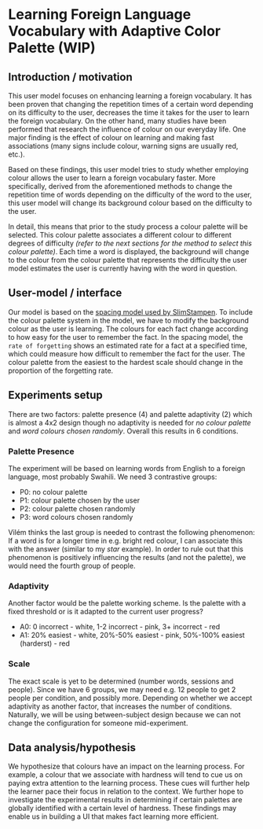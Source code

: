 # Learning Foreign Language Vocabulary with Adaptive Color Palette (WIP)

## Introduction / motivation

This user model focuses on enhancing learning a foreign vocabulary. It has been proven that changing the repetition times of a certain word depending on its difficulty to the user, decreases the time it takes for the user to learn the foreign vocabulary. On the other hand, many studies have been performed that research the influence of colour on our everyday life. One major finding is the effect of colour on learning and making fast associations (many signs include colour, warning signs are usually red, etc.). 

Based on these findings, this user model tries to study whether employing colour allows the user to learn a foreign vocabulary faster. More specifically, derived from the aforementioned methods to change the repetition time of words depending on the difficulty of the word to the user, this user model will change its background colour based on the difficulty to the user. 

In detail, this means that prior to the study process a colour palette will be selected. This colour palette associates a different colour to different degrees of difficulty _(refer to the next sections for the method to select this colour palette)_. Each time a word is displayed, the background will change to the colour from the colour palette that represents the difficulty the user model estimates the user is currently having with the word in question.


## User-model / interface

Our model is based on the [spacing model used by SlimStampen](https://github.com/VanRijnLab/user-models-2122). To include the colour palette system in the model, we have to modify the background colour as the user is learning. The colours for each fact change according to how easy for the user to remember the fact. In the spacing model, the `rate of forgetting` shows an estimated rate for a fact at a specified time, which could measure how difficult to remember the fact for the user. The colour palette from the easiest to the hardest scale should change in the proportion of the forgetting rate. 

## Experiments setup

There are two factors: palette presence (4) and palette adaptivity (2) which is almost a 4x2 design though no adaptivity is needed for _no colour palette_ and _word colours chosen randomly_.
Overall this results in 6 conditions.

### Palette Presence

The experiment will be based on learning words from English to a foreign language, most probably Swahili.
We need 3 contrastive groups:
- P0: no colour palette
- P1: colour palette chosen by the user
- P2: colour palette chosen randomly
- P3: word colours chosen randomly

Vilém thinks the last group is needed to contrast the following phenomenon: 
If a word is for a longer time in e.g. bright red colour, I can associate this with the answer (similar to my *star* example).
In order to rule out that this phenomenon is positively influencing the results (and not the palette), we would need the fourth group of people.

### Adaptivity

Another factor would be the palette working scheme.
Is the palette with a fixed threshold or is it adapted to the current user progress?
- A0: 0 incorrect - white, 1-2 incorrect - pink, 3+ incorrect - red
- A1: 20% easiest - white, 20%-50% easiest - pink, 50%-100% easiest (harderst) - red

### Scale

The exact scale is yet to be determined (number words, sessions and people).
Since we have 6 groups, we may need e.g. 12 people to get 2 people per condition, and possibly more. 
Depending on whether we accept adaptivity as another factor, that increases the number of conditions.
Naturally, we will be using between-subject design because we can not change the configuration for someone mid-experiment.

## Data analysis/hypothesis
We hypothesize that colours have an impact on the learning process. For example, a colour that we associate with hardness will tend to cue us on paying extra attention to the learning process. These cues will further help the learner pace their focus in relation to the context. We further hope to investigate the experimental results in determining if certain palettes are globally identified with a certain level of hardness. These findings may enable us in building a UI that makes fact learning more efficient.

